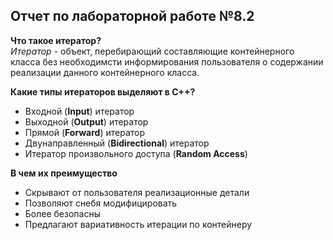 ## Отчет по лабораторной работе №8.2
**Что такое итератор?**  
*Итератор* - объект, перебирающий составляющие контейнерного класса без необходимсти информирования пользователя о содержании реализации данного контейнерного класса.

**Какие типы итераторов выделяют в С++?**
+ Входной (**Input**) итератор
+ Выходной (**Output**) итератор
+ Прямой (**Forward**) итератор
+ Двунаправленный (**Bidirectional**) итератор
+ Итератор произвольного доступа (**Random Access**)

**В чем их преимущество**
+ Скрывают от пользователя реализационные детали
+ Позволяют снебя модифицировать
+ Более безопасны
+ Предлагают вариативность итерации по контейнеру